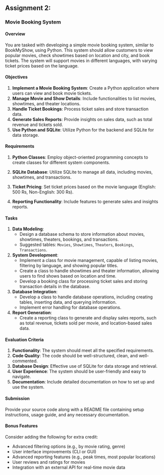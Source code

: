 ## Assignment 2:

### Movie Booking System

#### Overview

You are tasked with developing a simple movie booking system, similar to BookMyShow, using Python. This system should allow customers to view popular movies, check showtimes based on location and city, and book tickets. The system will support movies in different languages, with varying ticket prices based on the language.



#### Objectives

1. **Implement a Movie Booking System**: Create a Python application where users can view and book movie tickets.
2. **Manage Movie and Show Details**: Include functionalities to list movies, showtimes, and theater locations.
3. **Handle Ticket Bookings**: Process ticket sales and store transaction data.
4. **Generate Sales Reports**: Provide insights on sales data, such as total revenue and tickets sold.
5. **Use Python and SQLite**: Utilize Python for the backend and SQLite for data storage.



#### Requirements

1. **Python Classes**: Employ object-oriented programming concepts to create classes for different system components.

2. **SQLite Database**: Utilize SQLite to manage all data, including movies, showtimes, and transactions.

3. **Ticket Pricing**: Set ticket prices based on the movie language (English: 500 Rs, Non-English: 300 Rs).

4. **Reporting Functionality**: Include features to generate sales and insights reports.

   

#### Tasks

1. **Data Modeling**:
   - Design a database schema to store information about movies, showtimes, theaters, bookings, and transactions.
   - Suggested tables: `Movies`, `Showtimes`, `Theaters`, `Bookings`, `Transactions`.
2. **System Development**:
   - Implement a class for movie management, capable of listing movies, filtering by language, and showing popular titles.
   - Create a class to handle showtimes and theater information, allowing users to find shows based on location and time.
   - Develop a booking class for processing ticket sales and storing transaction details in the database.
3. **Database Integration**:
   - Develop a class to handle database operations, including creating tables, inserting data, and querying information.
   - Implement error handling for database operations.
4. **Report Generation**:
   - Create a reporting class to generate and display sales reports, such as total revenue, tickets sold per movie, and location-based sales data.

#### Evaluation Criteria

1. **Functionality**: The system should meet all the specified requirements.
2. **Code Quality**: The code should be well-structured, clean, and well-commented.
3. **Database Design**: Effective use of SQLite for data storage and retrieval.
4. **User Experience**: The system should be user-friendly and easy to navigate.
5. **Documentation**: Include detailed documentation on how to set up and use the system.

#### Submission

Provide your source code along with a README file containing setup instructions, usage guide, and any necessary documentation.

#### Bonus Features

Consider adding the following for extra credit:

- Advanced filtering options (e.g., by movie rating, genre)
- User interface improvements (CLI or GUI)
- Advanced reporting features (e.g., peak times, most popular locations)
- User reviews and ratings for movies
- Integration with an external API for real-time movie data